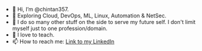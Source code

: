 - 👋 Hi, I’m @chintan357.
- 👀 Exploring Cloud, DevOps, ML, Linux, Automation & NetSec.
- 🌱 I do so many other stuff on the side to serve my future self. I don't limit myself just to one profession/domain.
- 💞️ I love to teach. 
- 📫 How to reach me: [Link to my LinkedIn](https://www.linkedin.com/in/chintan357/)


<!---
chintan357/chintan357 is a ✨ special ✨ repository because its `README.md` (this file) appears on your GitHub profile.
You can click the Preview link to take a look at your changes.
--->

